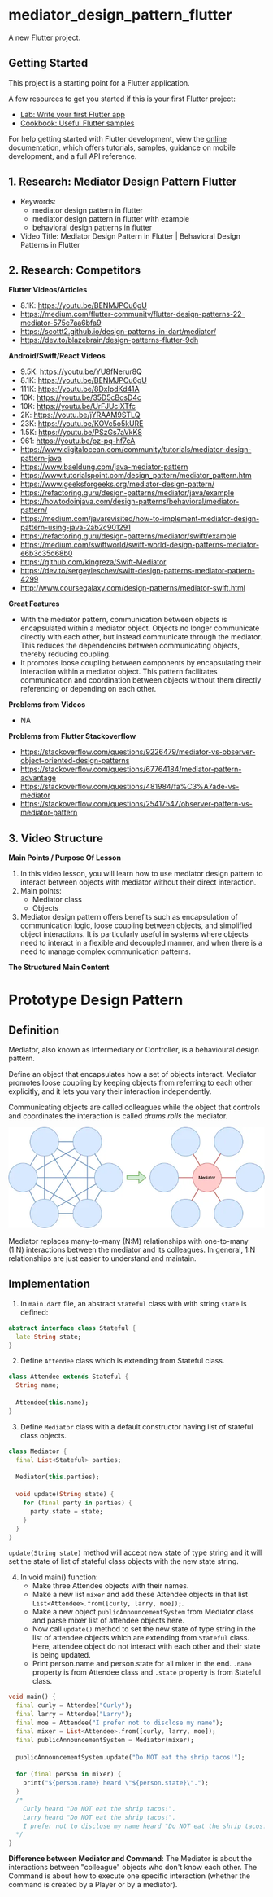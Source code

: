 # mediator_design_pattern_flutter

A new Flutter project.

## Getting Started

This project is a starting point for a Flutter application.

A few resources to get you started if this is your first Flutter project:

- [Lab: Write your first Flutter app](https://docs.flutter.dev/get-started/codelab)
- [Cookbook: Useful Flutter samples](https://docs.flutter.dev/cookbook)

For help getting started with Flutter development, view the
[online documentation](https://docs.flutter.dev/), which offers tutorials,
samples, guidance on mobile development, and a full API reference.

## 1. Research: Mediator Design Pattern Flutter

- Keywords:
    - mediator design pattern in flutter
    - mediator design pattern in flutter with example
    - behavioral design patterns in flutter
- Video Title: Mediator Design Pattern in Flutter | Behavioral Design Patterns in Flutter

## 2. Research: Competitors

**Flutter Videos/Articles**

- 8.1K: https://youtu.be/BENMJPCu6gU
- https://medium.com/flutter-community/flutter-design-patterns-22-mediator-575e7aa6bfa9
- https://scottt2.github.io/design-patterns-in-dart/mediator/
- https://dev.to/blazebrain/design-patterns-flutter-9dh

**Android/Swift/React Videos**

- 9.5K: https://youtu.be/YU8fNerur8Q
- 8.1K: https://youtu.be/BENMJPCu6gU
- 111K: https://youtu.be/8DxIpdKd41A
- 10K: https://youtu.be/35D5cBosD4c
- 10K: https://youtu.be/UrFJUcIXTfc
- 2K: https://youtu.be/jYRAAM9STLQ
- 23K: https://youtu.be/KOVc5o5kURE
- 1.5K: https://youtu.be/PSzGs7aVkK8
- 961: https://youtu.be/pz-pq-hf7cA
- https://www.digitalocean.com/community/tutorials/mediator-design-pattern-java
- https://www.baeldung.com/java-mediator-pattern
- https://www.tutorialspoint.com/design_pattern/mediator_pattern.htm
- https://www.geeksforgeeks.org/mediator-design-pattern/
- https://refactoring.guru/design-patterns/mediator/java/example
- https://howtodoinjava.com/design-patterns/behavioral/mediator-pattern/
- https://medium.com/javarevisited/how-to-implement-mediator-design-pattern-using-java-2ab2c901291
- https://refactoring.guru/design-patterns/mediator/swift/example
- https://medium.com/swiftworld/swift-world-design-patterns-mediator-e6b3c35d68b0
- https://github.com/kingreza/Swift-Mediator
- https://dev.to/sergeyleschev/swift-design-patterns-mediator-pattern-4299
- http://www.coursegalaxy.com/design-patterns/mediator-swift.html

**Great Features**

- With the mediator pattern, communication between objects is encapsulated within a mediator
  object. Objects no longer communicate directly with each other, but instead communicate through
  the mediator. This reduces the dependencies between communicating objects, thereby reducing
  coupling.
- It promotes loose coupling between components by encapsulating their interaction within a mediator
  object. This pattern facilitates communication and coordination between objects without them
  directly referencing or depending on each other.

**Problems from Videos**

- NA

**Problems from Flutter Stackoverflow**

- https://stackoverflow.com/questions/9226479/mediator-vs-observer-object-oriented-design-patterns
- https://stackoverflow.com/questions/67764184/mediator-pattern-advantage
- https://stackoverflow.com/questions/481984/fa%C3%A7ade-vs-mediator
- https://stackoverflow.com/questions/25417547/observer-pattern-vs-mediator-pattern

## 3. Video Structure

**Main Points / Purpose Of Lesson**

1. In this video lesson, you will learn how to use mediator design pattern to interact between
   objects with mediator without their direct interaction.
2. Main points:
    - Mediator class
    - Objects
3. Mediator design pattern offers benefits such as encapsulation of communication logic, loose
   coupling between objects, and simplified object interactions. It is particularly useful in
   systems where objects need to interact in a flexible and decoupled manner, and when there is a
   need to manage complex communication patterns.

**The Structured Main Content**

# Prototype Design Pattern

## Definition

Mediator, also known as Intermediary or Controller, is a behavioural design pattern.

Define an object that encapsulates how a set of objects interact. Mediator promotes loose coupling
by keeping objects from referring to each other explicitly, and it lets you vary their interaction
independently.

Communicating objects are called colleagues while the object that controls and coordinates the
interaction is called *drums rolls* the mediator.

![](mediator_design_pattern.png)

Mediator replaces many-to-many (N:M) relationships with one-to-many (1:N) interactions between the
mediator and its colleagues. In general, 1:N relationships are just easier to understand and
maintain.

## Implementation

1. In `main.dart` file, an abstract `Stateful` class with with string `state` is defined:

```dart
abstract interface class Stateful {
  late String state;
}
```

2. Define `Attendee` class which is extending from Stateful class.

```dart
class Attendee extends Stateful {
  String name;

  Attendee(this.name);
}
```

3. Define `Mediator` class with a default constructor having list of stateful class objects.

```dart
class Mediator {
  final List<Stateful> parties;

  Mediator(this.parties);

  void update(String state) {
    for (final party in parties) {
      party.state = state;
    }
  }
}
```

`update(String state)` method will accept new state of type string and it will set the state of list
of stateful class objects with the new state string.

4. In void main() function:
    - Make three Attendee objects with their names.
    - Make a new list `mixer` and add these Attendee objects in that
      list `List<Attendee>.from([curly, larry, moe]);`.
    - Make a new object `publicAnnouncementSystem` from Mediator class and parse mixer list of
      attendee objects here.
    - Now call `update()` method to set the new state of type string in the list of attendee objects
      which are extending from `Stateful` class. Here, attendee object do not interact with each
      other and their state is being updated.
    - Print person.name and person.state for all mixer in the end. `.name` property is from Attendee
      class and `.state` property is from Stateful class.

```dart
void main() {
  final curly = Attendee("Curly");
  final larry = Attendee("Larry");
  final moe = Attendee("I prefer not to disclose my name");
  final mixer = List<Attendee>.from([curly, larry, moe]);
  final publicAnnouncementSystem = Mediator(mixer);

  publicAnnouncementSystem.update("Do NOT eat the shrip tacos!");

  for (final person in mixer) {
    print("${person.name} heard \"${person.state}\".");
  }
  /*
    Curly heard "Do NOT eat the shrip tacos!".
    Larry heard "Do NOT eat the shrip tacos!".
    I prefer not to disclose my name heard "Do NOT eat the shrip tacos!".
  */
}
```

**Difference between Mediator and Command**:
The Mediator is about the interactions between "colleague" objects who don't know each other. The
Command is about how to execute one specific interaction (whether the command is created by a Player
or by a mediator).
